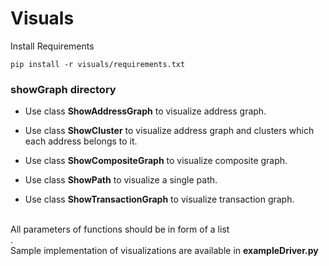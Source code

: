 # Visuals
Install Requirements

```
pip install -r visuals/requirements.txt
```
### showGraph directory 

* Use class  <b>ShowAddressGraph</b> to visualize address graph.<br>
    
* Use class  <b>ShowCluster</b> to visualize address graph and clusters which each address belongs to it. <br>
    
* Use class  <b>ShowCompositeGraph</b> to visualize composite graph. <br>
 
* Use class  <b>ShowPath</b> to visualize a single path.<br>

* Use class  <b>ShowTransactionGraph</b> to visualize transaction graph.<br>

<br> All parameters of functions should be in form of a list</br>.
<br>Sample implementation of visualizations are available in <b>exampleDriver.py</b> </br>
 

